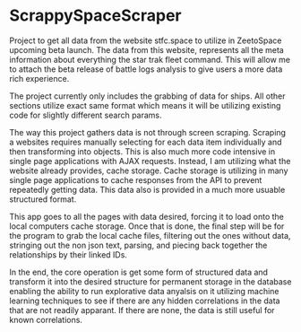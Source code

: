 # ScrappySpaceScraper 

Project to get all data from the website stfc.space to utilize in ZeetoSpace upcoming beta launch.  The data from this website, represents all the meta information about everything the star trak fleet command.  This will allow me to attach the beta release of battle logs analysis to give users a more data rich experience.

The project currently only includes the grabbing of data for ships.  All other sections utilize exact same format which means it will be utilizing existing code for slightly different search params.

The way this project gathers data is not through screen scraping.  Scraping a websites requires manually selecting for each data item individually and then transforming into objects.  This is also much more code intensive in single page applications with AJAX requests.  Instead, I am utilizing what the website already provides, cache storage.  Cache storage is utilizing in many single page applications to cache responses from the API to prevent repeatedly getting data.  This data also is provided in a much more usuable structured format.

This app goes to all the pages with data desired, forcing it to load onto the local computers cache storage.  Once that is done, the final step will be for the program to grab the local cache files, filtering out the ones without data, stringing out the non json text, parsing, and piecing back together the relationships by their linked IDs.

In the end, the core operation is get some form of structured data and transform it into the desired structure for permanent storage in the database enabling the ability to run explorative data anyalsis on it utilizing machine learning techniques to see if there are any hidden correlations in the data that are not readily apparant.  If there are none, the data is still useful for known correlations.
 
